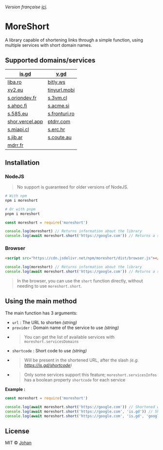 ###### Version française [ici](https://github.com/johan-perso/moreshort/blob/main/README.fr.md).

# MoreShort

A library capable of shortening links through a simple function, using multiple services with short domain names.


## Supported domains/services

| [is.gd](https://is.gd)                               | [v.gd](https://v.gd)                           |
|------------------------------------------------------|------------------------------------------------|
| [liba.ro](https://liba.ro)                           | [bitly.ws](https://bitly.ws)                   |
| [xy2.eu](https://xy2.eu)                             | [tinyurl.mobi](https://tinyurl.mobi)           |
| [s.oriondev.fr](https://github.com/oriionn/quecto)   | [s.3vm.cl](https://unshort.johanstick.fr)      |
| [s.ahpc.fi](https://unshort.johanstick.fr)           | [s.acme.si](https://unshort.johanstick.fr)     |
| [s.585.eu](https://unshort.johanstick.fr)            | [s.fronturi.ro](https://unshort.johanstick.fr) |
| [shor.vercel.app](https://unshort.johanstick.fr)     | [ptdrr.com](https://unshort.johanstick.fr)     |
| [s.miapi.cl](https://unshort.johanstick.fr)          | [s.erc.hr](https://unshort.johanstick.fr)      |
| [s.jib.ar](https://unshort.johanstick.fr)            | [s.coute.au](https://unshort.johanstick.fr)    |
| [mdrr.fr](https://unshort.johanstick.fr)             |  |


## Installation

### NodeJS

> No support is guaranteed for older versions of NodeJS.

```bash
# With npm
npm i moreshort

# Or with pnpm
pnpm i moreshort
```

```js
const moreshort = require('moreshort')

console.log(moreshort) // Returns information about the library
console.log(await moreshort.short('https://google.com')) // Returns a shortened link
```

### Browser

```html
<script src="https://cdn.jsdelivr.net/npm/moreshort/dist/browser.js"></script>
```

```js
console.log(moreshort) // Returns information about the library
console.log(await moreshort.short('https://google.com')) // Returns a shortened link
```

> In the browser, you can use the `short` function directly, without needing to use `moreshort.short`.


## Using the main method

The main function has 3 arguments:

* `url` : The URL to shorten *(string)*
* `provider` : Domain name of the service to use *(string)*
* > You can get the list of available services with `moreshort.servicesDomains`
* `shortcode` : Short code to use *(string)*
* > Will be present in the shortened URL, after the slash *(e.g. https://is.gd/shortcode)*
* > Only some services support this feature; `moreshort.servicesInfos` has a boolean property `shortcode` for each service

**Example :**

```js
const moreshort = require('moreshort')

console.log(await moreshort.short('https://google.com')) // Shortened with a random service
console.log(await moreshort.short('https://google.com', 'is.gd')) // Shortened with the is.gd service
console.log(await moreshort.short('https://google.com', 'is.gd', 'google')) // Shortened with the is.gd service and the short code "google"
```


## License

MIT © [Johan](https://johanstick.fr)